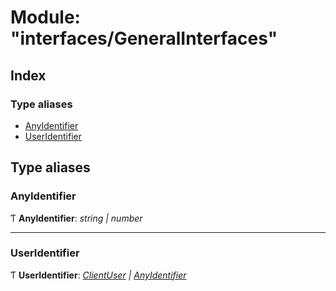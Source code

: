 
# Module: "interfaces/GeneralInterfaces"

## Index

### Type aliases

* [AnyIdentifier](_interfaces_generalinterfaces_.md#anyidentifier)
* [UserIdentifier](_interfaces_generalinterfaces_.md#useridentifier)

## Type aliases

### <a id="anyidentifier" name="anyidentifier"></a>  AnyIdentifier

Ƭ **AnyIdentifier**: *string | number*

___

### <a id="useridentifier" name="useridentifier"></a>  UserIdentifier

Ƭ **UserIdentifier**: *[ClientUser](../classes/_structures_clientuser_.clientuser.md) | [AnyIdentifier](_interfaces_generalinterfaces_.md#anyidentifier)*

